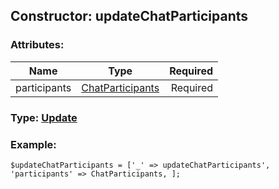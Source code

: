 ## Constructor: updateChatParticipants  

### Attributes:

| Name     |    Type       | Required |
|----------|:-------------:|---------:|
|participants|[ChatParticipants](../types/ChatParticipants.md) | Required|


### Type: [Update](../types/Update.md)

### Example:


```
$updateChatParticipants = ['_' => updateChatParticipants', 'participants' => ChatParticipants, ];
```